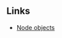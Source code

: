 Links
---
- [Node objects](https://developer.mozilla.org/en-US/docs/Mozilla/Projects/SpiderMonkey/Parser_API#Node_objects)
